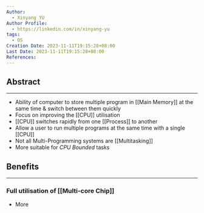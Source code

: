 ```yaml
---
Author:
  - Xinyang YU
Author Profile:
  - https://linkedin.com/in/xinyang-yu
tags:
  - OS
Creation Date: 2023-11-11T19:15:28+08:00
Last Date: 2023-11-11T19:15:28+08:00
References:
---
```

## Abstract
---
- Ability of computer to store multiple program in [[Main Memory]] at the same time & switch between them quickly 
- Focus on improving the [[CPU]] utilisation 
- [[CPU]] switches rapidly from one [[Process]] to another
- Allow a user to run multiple programs at the same time with a single [[CPU]]
- Not all Multi-Programming systems are [[Multitasking]]
- More suitable for *CPU Bounded* tasks

## Benefits
---
### Full utilisation of [[Multi-core Chip]]
- More 